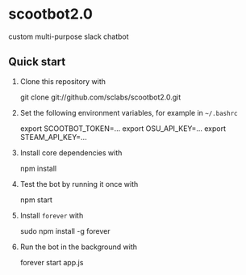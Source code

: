 scootbot2.0
===========

custom multi-purpose slack chatbot

Quick start
-----------

1. Clone this repository with

    git clone git://github.com/sclabs/scootbot2.0.git

2. Set the following environment variables, for example in `~/.bashrc`

    export SCOOTBOT_TOKEN=...
    export OSU_API_KEY=...
    export STEAM_API_KEY=...

3. Install core dependencies with

    npm install

4. Test the bot by running it once with

    npm start

5. Install `forever` with

    sudo npm install -g forever

6. Run the bot in the background with

    forever start app.js
